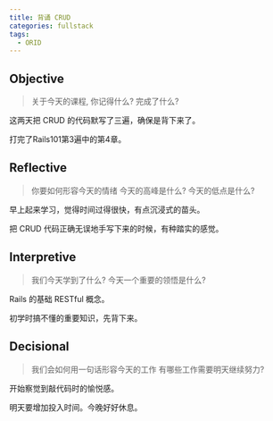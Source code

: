 ```yaml
---
title: 背诵 CRUD
categories: fullstack
tags:
  - ORID
---
```


## Objective
> 关于今天的课程, 你记得什么?
> 完成了什么?

这两天把 CRUD 的代码默写了三遍，确保是背下来了。

打完了Rails101第3遍中的第4章。

## Reflective
> 你要如何形容今天的情绪
> 今天的高峰是什么?
> 今天的低点是什么?

早上起来学习，觉得时间过得很快，有点沉浸式的苗头。

把 CRUD 代码正确无误地手写下来的时候，有种踏实的感觉。

## Interpretive
> 我们今天学到了什么?
> 今天一个重要的领悟是什么?

Rails 的基础 RESTful 概念。

初学时搞不懂的重要知识，先背下来。

## Decisional
> 我们会如何用一句话形容今天的工作
> 有哪些工作需要明天继续努力?

开始察觉到敲代码时的愉悦感。

明天要增加投入时间。今晚好好休息。
